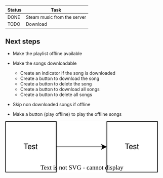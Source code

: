 
| Status  | Task |
| -------- | -------- |
| DONE     | Steam music from the server     |
| TODO     | Download     |
  

  ## Next steps

  - Make the playlist offline available
  - Make the songs downloadable
    - Create an indicator if the song is downloaded
    - Create a button to download the song
    - Create a button to delete the song
    - Create a button to download all songs
    - Create a button to delete all songs
  - Skip non downloaded songs if offline

  - Make a button (play offline) to play the offline songs


![diagram test](./diagrams/demo.drawio.png)